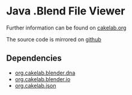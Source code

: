 # Java .Blend File Viewer


Further information can be found on [cakelab.org](http://homac.cakelab.org/projects/JavaBlendFileViewer/index.html)

The source code is mirrored on [github](https://github.com/homacs/org.cakelab.blender.fileviewer)


## Dependencies

- [org.cakelab.blender.dna](https://github.com/homacs/org.cakelab.blender.dna)
- [org.cakelab.blender.io](https://github.com/homacs/org.cakelab.blender.io)
- [org.cakelab.json](https://github.com/homacs/org.cakelab.json)
